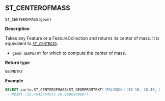 ## ST_CENTEROFMASS

```sql:signature
ST_CENTEROFMASS(geom)
```

**Description**

Takes any Feature or a FeatureCollection and returns its center of mass. It is equivalent to [`ST_CENTROID`](transformations#st_centroid).

* `geom`: `GEOMETRY` for which to compute the center of mass.

**Return type**

`GEOMETRY`

**Example**

```sql
SELECT carto.ST_CENTEROFMASS(ST_GEOMFROMTEXT('POLYGON ((30 10, 40 40, 20 40, 10 20, 30 10))'));
-- POINT (25.4545454545 26.9696969697)
```
